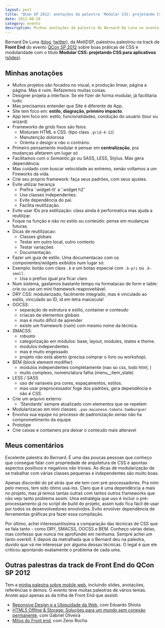 ```yaml
---
layout: post
title: "QCon SP 2012: anotações da palestra 'Modular CSS: projetando CSS para aplicativos' do Bernard De Luna"
date: 2012-08-20
category: evento
description: Minhas anotações da palestra do Bernard De Luna no evento QCon SP 2012
---
```


Bernard De Luna ([blog](http://bernarddeluna.com/blog/), [twitter](https://twitter.com/bernarddeluna/)), da MeltDSP, palestrou palestrou na track de **Front End** do evento [QCon SP 2012](http://www.qconsp.com/) sobre boas práticas de CSS e modularidade com o título **Modular CSS: projetando CSS para aplicativos** ([slides](http://www.slideshare.net/bernarddeluna/modular-css-projetando-css-para-aplicativos)).

## Minhas anotações

- Muitos projetos são focados no visual, e produção linear, página a página. Mas é ruim. Refazemos muitas coisas.
- Designer projeta a interface. Se ele fizer de forma modular, já facilitaria tudo.
- Mas precisamos entender que Site é diferente de App.
- Site tem foco em: **estilo, diagração, primeiro impacto**.
- App tem foco em: estilo, funcionalidades, condução do usuário (tour ou wizard)
- Frameworks de grids fixos são feios. 
	* Misturam HTML e CSS. (tipo class `.grid-4-12`)
	* Manutenção dolorosa
	* Orienta o design e não o contrário.
- Primeiro pensamento modular é pensar em **centralização**, pra mudanças afetarem um lugar só
- Facilitamos com o *Semantic.gs* ou SASS, LESS, Stylus. Mas gera dependência.
- Mas cuidado com buscar velocidade ao extremo, senão voltamos a um Fireworks da vida.
- Crie seu proprio framework: faça seus padrões, com seus ajustes.
- Evite utilizar herança
	* Prefira '.widget-tt' a '.widget h2'
	* Use classes independentes.
	* Evite dependência do pai.
	* Facilita reutilização.
- Evite usar IDs pra estilização: class ainda é performatica mas ajuda a reutilizar.
- Foque na função e não no estilo ou conteúdo: pense em mudanças futuras.
- Dicas de reutilizacao:
	* Classes globais
	* Testar em outro local, outro contexto
	* Testar variações
	* Documentação.
- Fazer um guia de estilo. Uma documentacao com os componentes/widgets exibidos num lugar só.
- Exemplo: botão com class `.b` e um botao especial com `.b-pri` ou `.b-small`.
	* Usa o prefixo igual pra ficar claro
- Num sistema, gastamos bastante tempo na formatacao de form e table: crie ou use um mini framework reaproveitável.
- DRY CSS: modularizado, facilmente integrado, mas é vinculado ao estilo, vinculado ao ID, id em letra maiúscula!
- OOCSS:
	* separação de estrutura e estilo, container e conteudo
	* criacao de elementos globais
	* mas é muito dificil de aprender
	* existe um framework (ruim) com mesmo nome da técnica.
- SMACSS:
	* robusto
	* categorização em módulos: base, layout, modules, states e theme.
	* modulos independentes
	* mas é muito engessado
	* projeto não está aberto (precisa comprar o livro ou workshop).
- BEM (block element modifier)
	* modulos independentes completamente (nao so css, todo html, )
	* muito complexo, nomenclatura falha (menu__item_state)
- LESS / SASS
	* uso de variaveis pra cores, espaçamentos, estilos.
	* mas usar preprocessador foge dos padrões, gera dependência e não é CSS.
- Crie um arquivo externo
	* 'Standards' sempre atualizado com elementos que se repetem
- Modularizacao em mini classes: `.pao.maionese.tomate.hamburguer`
- Envolva sua equipe no processo de padronização senao não ha comprometimento da equipe
- Prototipe
- Crie caixas e containers pra deixar o conteudo mais alteravel

## Meus comentários

Excelente palestra do Bernard. É uma das poucas pessoas que conheço que consegue falar com propriedade de arquitetura de CSS e apontas aspectos positivos e negativos não triviais. As dicas de modularização de se trabalhar com várias classes pequenas e independentes são muito boas.

Apenas discordei do pé atrás que ele tem com pré-processadores. Pra mim pelo menos, tem sido ótimo usá-los. Claro que é uma dependência a mais no projeto, mas já temos tantas outras com tantos outros frameworks que não vejo tanto problema assim. Uma estratégia que uso é incluir o pré-processamento já no script de build do projeto, assim tudo fica fácil de usar por todos os desenvolvedores envolvidos. Evito envolver dependência de ferramentas gráficas pra fazer essa compilação.

Por último, achei interessantíssima a comparação das técnicas de CSS que se fala tanto - como DRY, SMACSS, OOCSS e BEM. Conheço várias delas, mas confesso que nunca me aprofundei em nenhuma. Sempre achei um tanto overkill. E depois da metralhada que o Bernard deu na palestra, duvido que vá me interessar por alguma dessas técnicas. O legal é que ele criticou apontando exatamente o problema de cada uma.

## Outras palestras da track de Front End do QCon SP 2012

Tem a [minha palestra sobre mobile web](/palestra-mobile-web/), incluindo slides, anotações, referências e demos. O evento teve muitas palestras de vários temas. Anotei aqui apenas as da trilha de Front End que assisti:

* [Reponsive Design e a Ubiquidade da Web](/qconsp-responsive-design-eduardo-shiota/), com Eduardo Shiota
* [HTML5 Offline & Storage: Soluções para um mundo sem conexão permanente](/qconsp-html5-offline-storage-gabriel-oliveira/), com Gabriel Oliveira
* [Mitos do Front end](/qconsp-mitos-frontend-zeno-rocha/), com Zeno Rocha


